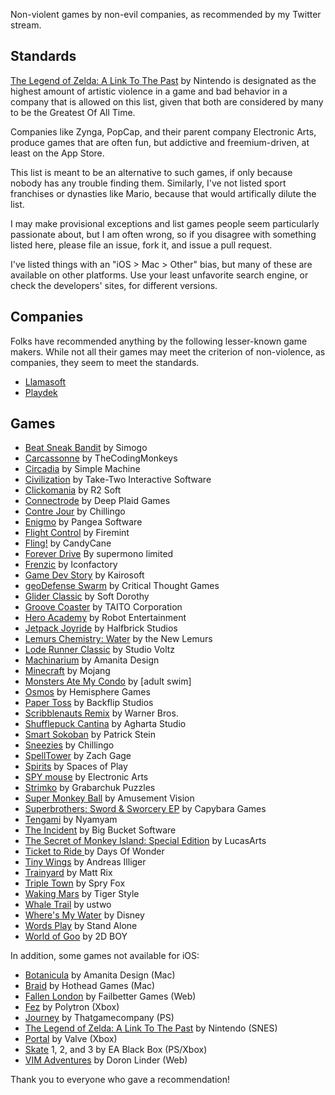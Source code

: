 Non-violent games by non-evil companies, as recommended by my Twitter stream.

## Standards

[The Legend of Zelda: A Link To The Past](http://en.wikipedia.org/wiki/The_Legend_of_Zelda:_A_Link_to_the_Past) by Nintendo is designated as the highest amount of artistic violence in a game and bad behavior in a company that is allowed on this list, given that both are considered by many to be the Greatest Of All Time. 

Companies like Zynga, PopCap, and their parent company Electronic Arts, produce games that are often fun, but addictive and freemium-driven, at least on the App Store. 

This list is meant to be an alternative to such games, if only because nobody has any trouble finding them. Similarly, I've not listed sport franchises or dynasties like Mario, because that would artifically dilute the list. 

I may make provisional exceptions and list games people seem particularly passionate about, but I am often wrong, so if you disagree with something listed here, please file an issue, fork it, and issue a pull request.

I've listed things with an "iOS > Mac > Other" bias, but many of these are available on other platforms. Use your least unfavorite search engine, or check the developers' sites, for different versions.

## Companies

Folks have recommended anything by the following lesser-known game makers. While not all their games may meet the criterion of non-violence, as companies, they seem to meet the standards.

* [Llamasoft](http://minotaurproject.co.uk/frontpage.php)
* [Playdek](http://www.playdekgames.com)

## Games

* [Beat Sneak Bandit](http://itunes.apple.com/us/app/beat-sneak-bandit/id473689550?mt=8) by Simogo
* [Carcassonne](http://itunes.apple.com/us/app/carcassonne/id375295479?mt=8) by TheCodingMonkeys
* [Circadia](http://itunes.apple.com/us/app/circadia/id489615659?mt=8) by Simple Machine
* [Civilization](http://civilization.com) by Take-Two Interactive Software
* [Clickomania](http://itunes.apple.com/us/app/clickomania/id357371876?mt=8) by R2 Soft
* [Connectrode](http://itunes.apple.com/us/app/connectrode/id438450056?mt=8) by Deep Plaid Games
* [Contre Jour](http://itunes.apple.com/us/app/contre-jour/id440693481?mt=8) by Chillingo
* [Enigmo](http://itunes.apple.com/us/app/enigmo/id281736535?mt=8) by Pangea Software
* [Flight Control](http://itunes.apple.com/us/app/flight-control/id306220440?mt=8) by Firemint
* [Fling!](http://itunes.apple.com/us/app/fling!/id325815008?mt=8) by CandyCane
* [Forever Drive](http://itunes.apple.com/us/app/forever-drive/id442923846?mt=8) By supermono limited
* [Frenzic](http://itunes.apple.com/us/app/frenzic/id296581959?mt=8) by Iconfactory
* [Game Dev Story](http://itunes.apple.com/us/app/game-dev-story/id396085661?mt=8) by Kairosoft
* [geoDefense Swarm](http://itunes.apple.com/us/app/geodefense-swarm/id326563285?mt=8) by Critical Thought Games
* [Glider Classic](http://itunes.apple.com/us/app/glider-classic/id463484447?mt=8) by Soft Dorothy
* [Groove Coaster](http://itunes.apple.com/us/app/groove-coaster/id442689429?mt=8) by TAITO Corporation
* [Hero Academy](http://itunes.apple.com/us/app/hero-academy/id488156323?mt=8) by Robot Entertainment
* [Jetpack Joyride](http://itunes.apple.com/us/app/jetpack-joyride/id457446957?mt=8) by Halfbrick Studios
* [Lemurs Chemistry: Water](https://itunes.apple.com/us/app/lemurs-chemistry-water/id573492466?mt=8) by the New Lemurs
* [Lode Runner Classic](http://www.loderunnerclassic.com) by Studio Voltz
* [Machinarium](http://itunes.apple.com/us/app/machinarium/id459189186?mt=8) by Amanita Design
* [Minecraft](http://itunes.apple.com/us/app/minecraft-pocket-edition/id479516143?mt=8) by Mojang
* [Monsters Ate My Condo](http://itunes.apple.com/us/app/monsters-ate-my-condo/id459489208?mt=8) by [adult swim]
* [Osmos](http://itunes.apple.com/us/app/osmos/id382991304?mt=8) by Hemisphere Games
* [Paper Toss](http://itunes.apple.com/us/app/paper-toss/id317917431?mt=8) by Backflip Studios
* [Scribblenauts Remix](https://itunes.apple.com/us/app/scribblenauts-remix/id444844790?mt=8) by Warner Bros.
* [Shufflepuck Cantina](https://itunes.apple.com/us/app/shufflepuck-cantina/id553470733?mt=8) by Agharta Studio
* [Smart Sokoban](http://itunes.apple.com/us/app/smart-sokoban/id294016504?mt=8) by Patrick Stein
* [Sneezies](http://itunes.apple.com/us/app/sneezies/id298155609?mt=8) by Chillingo
* [SpellTower](http://itunes.apple.com/us/app/spelltower/id476500832?mt=8) by Zach Gage
* [Spirits](https://itunes.apple.com/us/app/spirits-for-ipad/id388636935?mt=8) by Spaces of Play
* [SPY mouse](http://itunes.apple.com/us/app/spy-mouse/id445992496?mt=8) by Electronic Arts
* [Strimko](http://itunes.apple.com/us/app/strimko/id328286124?mt=8) by Grabarchuk Puzzles
* [Super Monkey Ball](http://en.wikipedia.org/wiki/Super_Monkey_Ball) by Amusement Vision 
* [Superbrothers: Sword & Sworcery EP](http://itunes.apple.com/us/app/superbrothers-sword-sworcery/id424912055?mt=8) by Capybara Games
* [Tengami](https://itunes.apple.com/us/app/tengami/id794960248?l=en&mt=8) by Nyamyam
* [The Incident](http://itunes.apple.com/us/app/the-incident/id385533456?mt=8) by Big Bucket Software
* [The Secret of Monkey Island: Special Edition](https://itunes.apple.com/us/app/secret-monkey-island-special/id324741347?mt=8) by LucasArts
* [Ticket to Ride ](http://itunes.apple.com/us/app/ticket-to-ride/id432504470?mt=8)by Days Of Wonder
* [Tiny Wings](http://itunes.apple.com/us/app/tiny-wings/id417817520?mt=8) by Andreas Illiger
* [Trainyard](http://itunes.apple.com/us/app/trainyard/id348719156?mt=8) by Matt Rix
* [Triple Town](http://itunes.apple.com/us/app/triple-town/id490532168?mt=8) by Spry Fox
* [Waking Mars](http://itunes.apple.com/us/app/waking-mars/id462397814?mt=8) by Tiger Style
* [Whale Trail](http://itunes.apple.com/us/app/whale-trail/id450163154?mt=8) by ustwo
* [Where's My Water](http://itunes.apple.com/us/app/wheres-my-water/id449735650?mt=8) by Disney
* [Words Play](http://itunes.apple.com/us/app/words-play/id446768370?mt=8) by Stand Alone
* [World of Goo](http://itunes.apple.com/us/app/world-of-goo-hd/id401301276?mt=8) by 2D BOY

In addition, some games not available for iOS:

* [Botanicula](http://itunes.apple.com/us/app/botanicula/id517309256?mt=12) by Amanita Design (Mac)
* [Braid](http://itunes.apple.com/us/app/braid/id411902645?mt=12) by Hothead Games (Mac)
* [Fallen London](http://www.fallenlondon.com/) by Failbetter Games (Web)
* [Fez](http://en.wikipedia.org/wiki/Fez_(video_game)) by Polytron (Xbox)
* [Journey](http://en.wikipedia.org/wiki/Journey_(2012_video_game)) by Thatgamecompany (PS)
* [The Legend of Zelda: A Link To The Past](http://en.wikipedia.org/wiki/The_Legend_of_Zelda:_A_Link_to_the_Past) by Nintendo (SNES)
* [Portal](http://en.wikipedia.org/wiki/Portal_(video_game)) by Valve (Xbox)
* [Skate](http://en.wikipedia.org/wiki/Skate_(Video_Game)) 1, 2, and 3 by EA Black Box (PS/Xbox)
* [VIM Adventures](http://vim-adventures.com/) by Doron Linder (Web)

Thank you to everyone who gave a recommendation!
